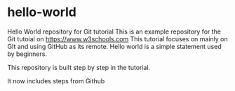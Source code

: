 # hello-world
Hello World repository for Git tutorial
This is an example repository for the Git tutoial on https://www.w3schools.com
This tutorial focuses on mainly on GIt and using GitHub as its remote.
Hello world is a simple statement used by beginners.

This repository is built step by step in the tutorial.

It now includes steps from Github
